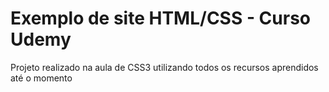 <h1>Exemplo de site HTML/CSS - Curso Udemy</h1>
<p>Projeto realizado na aula de CSS3 utilizando todos os recursos aprendidos até o momento</p>

